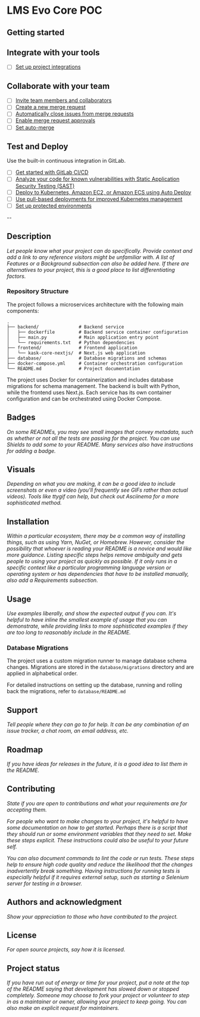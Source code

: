 # LMS Evo Core POC


## Getting started

## Integrate with your tools

- [ ] [Set up project integrations](https://gitlab.com/kask561948/kask-core-mvp/-/settings/integrations)

## Collaborate with your team

- [ ] [Invite team members and collaborators](https://docs.gitlab.com/ee/user/project/members/)
- [ ] [Create a new merge request](https://docs.gitlab.com/ee/user/project/merge_requests/creating_merge_requests.html)
- [ ] [Automatically close issues from merge requests](https://docs.gitlab.com/ee/user/project/issues/managing_issues.html#closing-issues-automatically)
- [ ] [Enable merge request approvals](https://docs.gitlab.com/ee/user/project/merge_requests/approvals/)
- [ ] [Set auto-merge](https://docs.gitlab.com/ee/user/project/merge_requests/merge_when_pipeline_succeeds.html)

## Test and Deploy

Use the built-in continuous integration in GitLab.

- [ ] [Get started with GitLab CI/CD](https://docs.gitlab.com/ee/ci/quick_start/index.html)
- [ ] [Analyze your code for known vulnerabilities with Static Application Security Testing (SAST)](https://docs.gitlab.com/ee/user/application_security/sast/)
- [ ] [Deploy to Kubernetes, Amazon EC2, or Amazon ECS using Auto Deploy](https://docs.gitlab.com/ee/topics/autodevops/requirements.html)
- [ ] [Use pull-based deployments for improved Kubernetes management](https://docs.gitlab.com/ee/user/clusters/agent/)
- [ ] [Set up protected environments](https://docs.gitlab.com/ee/ci/environments/protected_environments.html)

-- 

## Description
*Let people know what your project can do specifically. Provide context and add a link to any reference visitors might be unfamiliar with. A list of Features or a Background subsection can also be added here. If there are alternatives to your project, this is a good place to list differentiating factors.*

### Repository Structure

The project follows a microservices architecture with the following main components:

```
.
├── backend/               # Backend service
│   ├── dockerfile         # Backend service container configuration
│   ├── main.py            # Main application entry point
│   └── requirements.txt   # Python dependencies
├── frontend/              # Frontend application
│   └── kask-core-nextjs/  # Next.js web application
├── database/              # Database migrations and schemas
├── docker-compose.yml     # Container orchestration configuration
└── README.md              # Project documentation
```

The project uses Docker for containerization and includes database migrations for schema management. The backend is built with Python, while the frontend uses Next.js. Each service has its own container configuration and can be orchestrated using Docker Compose.


## Badges
*On some READMEs, you may see small images that convey metadata, such as whether or not all the tests are passing for the project. You can use Shields to add some to your README. Many services also have instructions for adding a badge.*

## Visuals
*Depending on what you are making, it can be a good idea to include screenshots or even a video (you'll frequently see GIFs rather than actual videos). Tools like ttygif can help, but check out Asciinema for a more sophisticated method.*

## Installation
*Within a particular ecosystem, there may be a common way of installing things, such as using Yarn, NuGet, or Homebrew. However, consider the possibility that whoever is reading your README is a novice and would like more guidance. Listing specific steps helps remove ambiguity and gets people to using your project as quickly as possible. If it only runs in a specific context like a particular programming language version or operating system or has dependencies that have to be installed manually, also add a Requirements subsection.*

## Usage
*Use examples liberally, and show the expected output if you can. It's helpful to have inline the smallest example of usage that you can demonstrate, while providing links to more sophisticated examples if they are too long to reasonably include in the README.*

### Database Migrations

The project uses a custom migration runner to manage database schema changes. Migrations are stored in the `database/migrations` directory and are applied in alphabetical order.

For detailed instructions on setting up the database, running and rolling back the migrations, refer to `database/README.md`


## Support
*Tell people where they can go to for help. It can be any combination of an issue tracker, a chat room, an email address, etc.*

## Roadmap
*If you have ideas for releases in the future, it is a good idea to list them in the README.*

## Contributing
*State if you are open to contributions and what your requirements are for accepting them.*

*For people who want to make changes to your project, it's helpful to have some documentation on how to get started. Perhaps there is a script that they should run or some environment variables that they need to set. Make these steps explicit. These instructions could also be useful to your future self.*

*You can also document commands to lint the code or run tests. These steps help to ensure high code quality and reduce the likelihood that the changes inadvertently break something. Having instructions for running tests is especially helpful if it requires external setup, such as starting a Selenium server for testing in a browser.*

## Authors and acknowledgment
*Show your appreciation to those who have contributed to the project.*

## License
*For open source projects, say how it is licensed.*

## Project status
*If you have run out of energy or time for your project, put a note at the top of the README saying that development has slowed down or stopped completely. Someone may choose to fork your project or volunteer to step in as a maintainer or owner, allowing your project to keep going. You can also make an explicit request for maintainers.*
